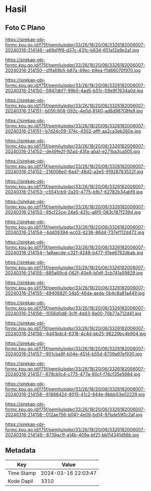# Hasil

## Foto C Plano

https://sirekap-obj-formc.kpu.go.id/f75f/pemilu/pdpr/33/26/18/20/06/3326182006007-20240316-214148--a69d1ff8-d37c-431c-b834-651a12a9e2a1.jpg

https://sirekap-obj-formc.kpu.go.id/f75f/pemilu/pdpr/33/26/18/20/06/3326182006007-20240316-214150--d1fa69b5-b87a-49ec-b9ea-f1d66070f970.jpg

https://sirekap-obj-formc.kpu.go.id/f75f/pemilu/pdpr/33/26/18/20/06/3326182006007-20240316-214150--5947dbf7-99b5-4ad5-b51c-09e9f7634a0d.jpg

https://sirekap-obj-formc.kpu.go.id/f75f/pemilu/pdpr/33/26/18/20/06/3326182006007-20240316-214151--b05fc908-092c-4e0d-8140-ad8d98708fe9.jpg

https://sirekap-obj-formc.kpu.go.id/f75f/pemilu/pdpr/33/26/18/20/06/3326182006007-20240316-214151--b7d24c09-374c-4302-afff-aa2ca3eb260e.jpg

https://sirekap-obj-formc.kpu.go.id/f75f/pemilu/pdpr/33/26/18/20/06/3326182006007-20240316-214152--de49fe2f-92ad-43fa-aba1-e271ba3ca505.jpg

https://sirekap-obj-formc.kpu.go.id/f75f/pemilu/pdpr/33/26/18/20/06/3326182006007-20240316-214152--216006e0-6ad7-48d2-a2e5-91928763522f.jpg

https://sirekap-obj-formc.kpu.go.id/f75f/pemilu/pdpr/33/26/18/20/06/3326182006007-20240316-214153--c5541cb9-2a20-4775-bfb7-62782b34abf9.jpg

https://sirekap-obj-formc.kpu.go.id/f75f/pemilu/pdpr/33/26/18/20/06/3326182006007-20240316-214153--85cf22ce-24a5-431c-a6f5-083c187f239d.jpg

https://sirekap-obj-formc.kpu.go.id/f75f/pemilu/pdpr/33/26/18/20/06/3326182006007-20240316-214154--4dd09394-ec03-4236-86d4-737ef112d472.jpg

https://sirekap-obj-formc.kpu.go.id/f75f/pemilu/pdpr/33/26/18/20/06/3326182006007-20240316-214154--1a9aecde-c321-4248-b477-91ee6762dbab.jpg

https://sirekap-obj-formc.kpu.go.id/f75f/pemilu/pdpr/33/26/18/20/06/3326182006007-20240316-214155--885a69cd-062f-40e9-b0df-2cb741a59829.jpg

https://sirekap-obj-formc.kpu.go.id/f75f/pemilu/pdpr/33/26/18/20/06/3326182006007-20240316-214155--4940682f-34a5-46da-aeda-0b4c8a81a449.jpg

https://sirekap-obj-formc.kpu.go.id/f75f/pemilu/pdpr/33/26/18/20/06/3326182006007-20240316-214156--1056d0d8-3c1f-4d43-8a00-70b77a712d41.jpg

https://sirekap-obj-formc.kpu.go.id/f75f/pemilu/pdpr/33/26/18/20/06/3326182006007-20240316-214156--4d41bdc4-6318-4c4d-bb25-96229bc4b904.jpg

https://sirekap-obj-formc.kpu.go.id/f75f/pemilu/pdpr/33/26/18/20/06/3326182006007-20240316-214157--901cba9f-b04e-4514-b55d-8709a97ef930.jpg

https://sirekap-obj-formc.kpu.go.id/f75f/pemilu/pdpr/33/26/18/20/06/3326182006007-20240316-214157--678cb1c4-c775-477a-90cf-f74cf35e5684.jpg

https://sirekap-obj-formc.kpu.go.id/f75f/pemilu/pdpr/33/26/18/20/06/3326182006007-20240316-214158--61868424-8015-41c2-844e-8bbb53e02229.jpg

https://sirekap-obj-formc.kpu.go.id/f75f/pemilu/pdpr/33/26/18/20/06/3326182006007-20240316-214158--012ae756-b041-4e09-bd14-97bde590c2af.jpg

https://sirekap-obj-formc.kpu.go.id/f75f/pemilu/pdpr/33/26/18/20/06/3326182006007-20240316-214149--8739ac1f-a14b-409a-bf21-bb114341d56b.jpg


## Metadata

| Key        | Value               |
| ---------- | ------------------- |
| Time Stamp | 2024-03-16 22:03:47 |
| Kode Dapil | 3310                |



